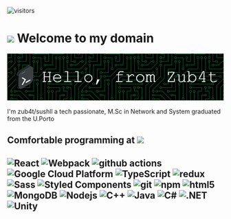 ![visitors](https://page-views.glitch.me/badge?page_id=zub4t.profile)

<h1><img src="https://slackmojis.com/emojis/43039-animegirl/download" width="60"/> Welcome to my domain</h1>

<p align="center">
  <img  src="./github-header-image(1).png">
</p>



I'm zub4t/sushll a tech passionate, M.Sc in Network and System graduated from the U.Porto 

<h2>Comfortable programming at <img src="https://slackmojis.com/emojis/12068-mild-panic-intensifies/download" width="30"><h2>
<p>
  <img alt="React" src="https://img.shields.io/badge/-React-45b8d8?style=flat-square&logo=react&logoColor=white" />
  <img alt="Webpack" src="https://img.shields.io/badge/-Webpack-8DD6F9?style=flat-square&logo=webpack&logoColor=white" /> 
  <img alt="github actions" src="https://img.shields.io/badge/-Github_Actions-2088FF?style=flat-square&logo=github-actions&logoColor=white" />
  <img alt="Google Cloud Platform" src="https://img.shields.io/badge/-Google_Cloud_Platform-1a73e8?style=flat-square&logo=google-cloud&logoColor=white" />
  <img alt="TypeScript" src="https://img.shields.io/badge/-TypeScript-007ACC?style=flat-square&logo=typescript&logoColor=white" />
  <img alt="redux" src="https://img.shields.io/badge/-Redux-764ABC?style=flat-square&logo=redux&logoColor=white" />
  <img alt="Sass" src="https://img.shields.io/badge/-Sass-CC6699?style=flat-square&logo=sass&logoColor=white" />
  <img alt="Styled Components" src="https://img.shields.io/badge/-Styled_Components-db7092?style=flat-square&logo=styled-components&logoColor=white" />
  <img alt="git" src="https://img.shields.io/badge/-Git-F05032?style=flat-square&logo=git&logoColor=white" />
  <img alt="npm" src="https://img.shields.io/badge/-NPM-CB3837?style=flat-square&logo=npm&logoColor=white" />
  <img alt="html5" src="https://img.shields.io/badge/-HTML5-E34F26?style=flat-square&logo=html5&logoColor=white" />
  <img alt="MongoDB" src="https://img.shields.io/badge/-MongoDB-13aa52?style=flat-square&logo=mongodb&logoColor=white" />
  <img alt="Nodejs" src="https://img.shields.io/badge/-Nodejs-43853d?style=flat-square&logo=Node.js&logoColor=white" />
  <img alt="C++" src="https://img.shields.io/badge/-C++-blue?style=flat-square&logo=cplusplus&logoColor=white" />
  <img alt="Java" src="https://img.shields.io/badge/-Java-red?style=flat-square" />
  <img alt="C#" src="https://img.shields.io/badge/-CSharp-black?style=flat-square&logo=csharp&logoColor=white" />
  <img alt=".NET" src="https://img.shields.io/badge/-.NET-pink?style=flat-square&logo=dotnet&logoColor=black" />
  <img alt="Unity" src="https://img.shields.io/badge/-Unity-red?style=flat-square&logo=unity&logoColor=black" />

</p>




